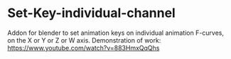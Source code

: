 # Set-Key-individual-channel
Addon for blender to set animation keys on individual animation F-curves, on the X or Y or Z or W axis.
Demonstration of work:
https://www.youtube.com/watch?v=883HmxQqQhs
